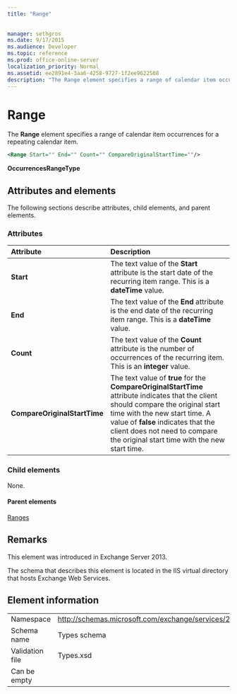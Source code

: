 ```yaml
---
title: "Range"
 
 
manager: sethgros
ms.date: 9/17/2015
ms.audience: Developer
ms.topic: reference
ms.prod: office-online-server
localization_priority: Normal
ms.assetid: ee2891e4-3aa6-4258-9727-1f2ee9622508
description: "The Range element specifies a range of calendar item occurrences for a repeating calendar item."
---
```


# Range

The **Range** element specifies a range of calendar item occurrences for a repeating calendar item. 
  
```XML
<Range Start="" End="" Count="" CompareOriginalStartTime=""/>
```

 **OccurrencesRangeType**
## Attributes and elements

The following sections describe attributes, child elements, and parent elements.
  
### Attributes

|**Attribute**|**Description**|
|:-----|:-----|
|**Start** <br/> |The text value of the **Start** attribute is the start date of the recurring item range. This is a **dateTime** value.  <br/> |
|**End** <br/> |The text value of the **End** attribute is the end date of the recurring item range. This is a **dateTime** value.  <br/> |
|**Count** <br/> |The text value of the **Count** attribute is the number of occurrences of the recurring item. This is an **integer** value.  <br/> |
|**CompareOriginalStartTime** <br/> |The text value of **true** for the **CompareOriginalStartTime** attribute indicates that the client should compare the original start time with the new start time. A value of **false** indicates that the client does not need to compare the original start time with the new start time.  <br/> |
   
### Child elements

None.
  
#### Parent elements

[Ranges](ranges.md)
  
## Remarks

This element was introduced in Exchange Server 2013.
  
The schema that describes this element is located in the IIS virtual directory that hosts Exchange Web Services.
  
## Element information

|||
|:-----|:-----|
|Namespace  <br/> |http://schemas.microsoft.com/exchange/services/2006/types  <br/> |
|Schema name  <br/> |Types schema  <br/> |
|Validation file  <br/> |Types.xsd  <br/> |
|Can be empty  <br/> ||
   

